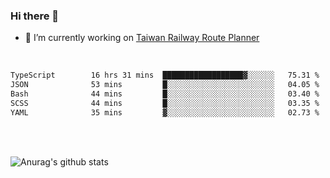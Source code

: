 ### Hi there 👋

- 🔭 I’m currently working on [Taiwan Railway Route Planner](https://github.com/Taiwan-Railway-Route-Planner)

<br/>

<!--START_SECTION:waka-->

```txt
TypeScript        16 hrs 31 mins  ██████████████████▓░░░░░░   75.31 %
JSON              53 mins         █░░░░░░░░░░░░░░░░░░░░░░░░   04.05 %
Bash              44 mins         █░░░░░░░░░░░░░░░░░░░░░░░░   03.40 %
SCSS              44 mins         █░░░░░░░░░░░░░░░░░░░░░░░░   03.35 %
YAML              35 mins         ▓░░░░░░░░░░░░░░░░░░░░░░░░   02.73 %
```

<!--END_SECTION:waka-->

<br/>
<br/>

![Anurag's github stats](https://github-readme-stats.vercel.app/api?username=DepickereSven&show_icons=true&theme=tokyonight)



<!--
**DepickereSven/DepickereSven** is a ✨ _special_ ✨ repository because its `README.md` (this file) appears on your GitHub profile.

Here are some ideas to get you started:

- 🔭 I’m currently working on ...
- 🌱 I’m currently learning ...
- 👯 I’m looking to collaborate on ...
- 🤔 I’m looking for help with ...
- 💬 Ask me about ...
- 📫 How to reach me: ...
- 😄 Pronouns: ...
- ⚡ Fun fact: ...
-->
